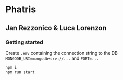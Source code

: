 # Phatris
## Jan Rezzonico & Luca Lorenzon

### Getting started

Create `.env` containing the connection string to the DB `MONGODB_URI=mongodb+srv://...` and `PORT=...`

```bash
npm i
npm run start
```
